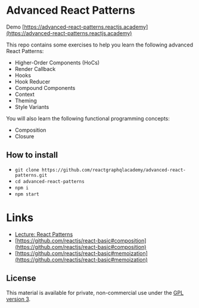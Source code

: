 # Advanced React Patterns

Demo [https://advanced-react-patterns.reactjs.academy](https://advanced-react-patterns.reactjs.academy)

This repo contains some exercises to help you learn the following advanced React Patterns:

- Higher-Order Components (HoCs)
- Render Callback
- Hooks
- Hook Reducer
- Compound Components
- Context
- Theming
- Style Variants

You will also learn the following functional programming concepts:

- Composition
- Closure

## How to install

- `git clone https://github.com/reactgraphqlacademy/advanced-react-patterns.git`
- `cd advanced-react-patterns`
- `npm i`
- `npm start`


# Links

- [Lecture: React Patterns](https://reactgraphql.academy/react/react-is-all-about-composition-react-hooks-render-props-hocs/)
- [https://github.com/reactjs/react-basic#composition](https://github.com/reactjs/react-basic#composition)
- [https://github.com/reactjs/react-basic#memoization](https://github.com/reactjs/react-basic#memoization)

## License

This material is available for private, non-commercial use under the [GPL version 3](http://www.gnu.org/licenses/gpl-3.0-standalone.html).

